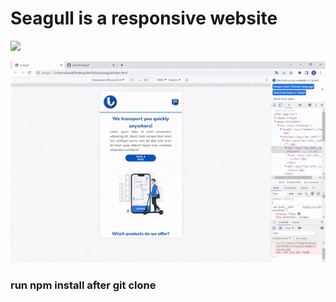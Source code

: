 # Seagull is a responsive website

![](https://github.com/eduarf/seagull/blob/master/gif/seagul.gif)

![](https://github.com/eduarf/seagull/blob/master/gif/responsive.gif)

### run npm install after git clone
